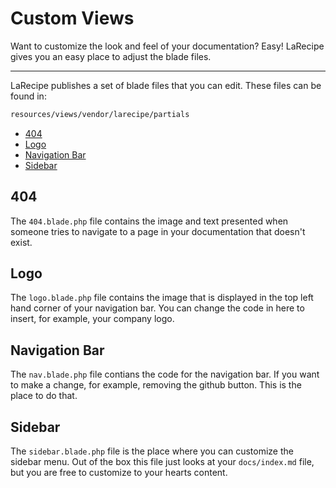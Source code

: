 # Custom Views

Want to customize the look and feel of your documentation? Easy! LaRecipe gives you an easy place to adjust the blade files.

---

LaRecipe publishes a set of blade files that you can edit. These files can be found in:

```bash
resources/views/vendor/larecipe/partials
```

- [404](#404)
- [Logo](#logo)
- [Navigation Bar](#nav)
- [Sidebar](#sidebar)

<a name="404"></a>
## 404

The `404.blade.php` file contains the image and text presented when someone tries to navigate to a page in your documentation that doesn't exist.

<a name="logo"></a>
## Logo

The `logo.blade.php` file contains the image that is displayed in the top left hand corner of your navigation bar. You can change the code in here to insert, for example, your company logo.

<a name="nav"></a>
## Navigation Bar

The `nav.blade.php` file contians the code for the navigation bar. If you want to make a change, for example, removing the github button. This is the place to do that.

<a name="sidebar"></a>
## Sidebar

The `sidebar.blade.php` file is the place where you can customize the sidebar menu. Out of the box this file just looks at your `docs/index.md` file, but you are free to customize to your hearts content.

<larecipe-newsletter></larecipe-newsletter>